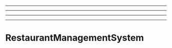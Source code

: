 ----------------------------------------------------------------------------------------------
----------------------------------------------------------------------------------------------------
----------------------------------------------------------------------------------------------------
----------------------------------------------------------------------------------------------------
# RestaurantManagementSystem
